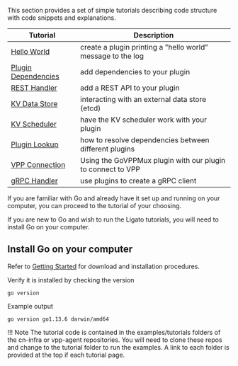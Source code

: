 This section provides a set of simple tutorials describing code structure with code snippets and explanations.

| Tutorial  |  Description |
|---|---|
| [Hello World](01_hello-world.md)  |  create a plugin printing a "hello world" message to the log |
|  [Plugin Dependencies](02_plugin-deps.md) | add dependencies to your plugin  |
| [REST Handler](03_rest-handler.md)  |  add a REST API to your plugin |
|  [KV Data Store](04_kv-store.md) | interacting with an external data store (etcd)   |
| [KV Scheduler](05_kv-scheduler.md)  | have the KV scheduler work with your plugin  |
|  [Plugin Lookup](06_plugin-lookup.md) |  how to resolve dependencies between different plugins |
| [VPP Connection](07_vpp-connection.md)  | Using the GoVPPMux plugin with our plugin to connect to VPP  |
|  [gRPC Handler](08_grpc-tutorial.md) |  use plugins to create a gRPC client |

If you are familiar with Go and already have it set up and running on your computer, you can proceed to the tutorial of your choosing.

If you are new to Go and wish to run the Ligato tutorials, you will need to install Go on your computer.

## Install Go on your computer

Refer to [Getting Started](https://golang.org/doc/install) for download and installation procedures.

Verify it is installed by checking the version
```
go version
```

Example output
```
go version go1.13.6 darwin/amd64
```

!!! Note
    The tutorial code is contained in the examples/tutorials folders of the cn-infra or vpp-agent repositories. You will need to clone these repos and change to the tutorial folder to run the examples. A link to each folder is provided at the top if each tutorial page.